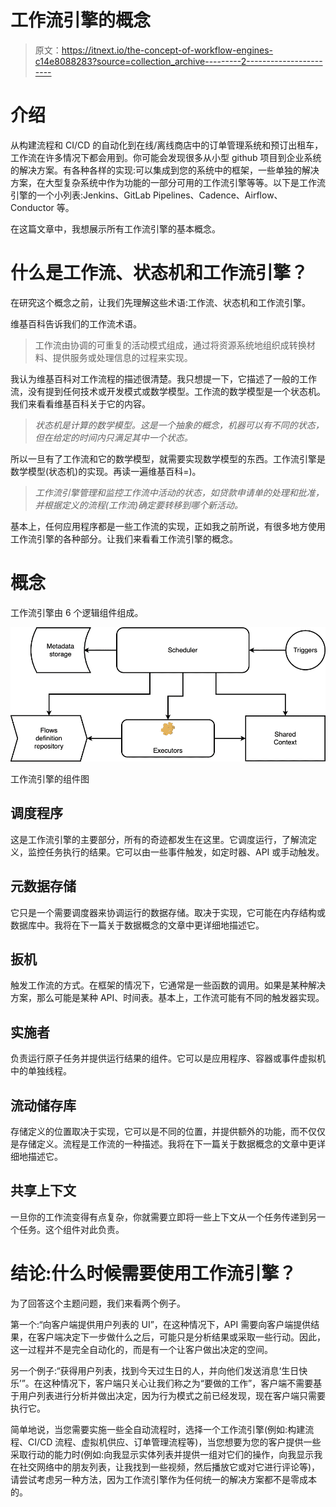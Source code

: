 # 工作流引擎的概念

> 原文：<https://itnext.io/the-concept-of-workflow-engines-c14e8088283?source=collection_archive---------2----------------------->

# 介绍

从构建流程和 CI/CD 的自动化到在线/离线商店中的订单管理系统和预订出租车，工作流在许多情况下都会用到。你可能会发现很多从小型 github 项目到企业系统的解决方案。有各种各样的实现:可以集成到您的系统中的框架，一些单独的解决方案，在大型复杂系统中作为功能的一部分可用的工作流引擎等等。以下是工作流引擎的一个小列表:Jenkins、GitLab Pipelines、Cadence、Airflow、Conductor 等。

在这篇文章中，我想展示所有工作流引擎的基本概念。

# 什么是工作流、状态机和工作流引擎？

在研究这个概念之前，让我们先理解这些术语:工作流、状态机和工作流引擎。

维基百科告诉我们的工作流术语。

> 工作流由协调的可重复的活动模式组成，通过将资源系统地组织成转换材料、提供服务或处理信息的过程来实现。

我认为维基百科对工作流程的描述很清楚。我只想提一下，它描述了一般的工作流，没有提到任何技术或开发模式或数学模型。工作流的数学模型是一个状态机。我们来看看维基百科关于它的内容。

> *状态机是计算的数学模型。这是一个抽象的概念，机器可以有不同的状态，但在给定的时间内只满足其中一个状态。*

所以一旦有了工作流和它的数学模型，就需要实现数学模型的东西。工作流引擎是数学模型(状态机)的实现。再读一遍维基百科=)。

> *工作流引擎管理和监控工作流中活动的状态，如贷款申请单的处理和批准，并根据定义的流程(工作流)确定要转移到哪个新活动。*

基本上，任何应用程序都是一些工作流的实现，正如我之前所说，有很多地方使用工作流引擎的各种部分。让我们来看看工作流引擎的概念。

# 概念

工作流引擎由 6 个逻辑组件组成。

![](img/add0d6338f89d31cea4b132f896e4adf.png)

工作流引擎的组件图

## 调度程序

这是工作流引擎的主要部分，所有的奇迹都发生在这里。它调度运行，了解流定义，监控任务执行的结果。它可以由一些事件触发，如定时器、API 或手动触发。

## 元数据存储

它只是一个需要调度器来协调运行的数据存储。取决于实现，它可能在内存结构或数据库中。我将在下一篇关于数据概念的文章中更详细地描述它。

## 扳机

触发工作流的方式。在框架的情况下，它通常是一些函数的调用。如果是某种解决方案，那么可能是某种 API、时间表。基本上，工作流可能有不同的触发器实现。

## 实施者

负责运行原子任务并提供运行结果的组件。它可以是应用程序、容器或事件虚拟机中的单独线程。

## 流动储存库

存储定义的位置取决于实现，它可以是不同的位置，并提供额外的功能，而不仅仅是存储定义。流程是工作流的一种描述。我将在下一篇关于数据概念的文章中更详细地描述它。

## 共享上下文

一旦你的工作流变得有点复杂，你就需要立即将一些上下文从一个任务传递到另一个任务。这个组件对此负责。

# 结论:什么时候需要使用工作流引擎？

为了回答这个主题问题，我们来看两个例子。

第一个:“向客户端提供用户列表的 UI”，在这种情况下，API 需要向客户端提供结果，在客户端决定下一步做什么之后，可能只是分析结果或采取一些行动。因此，这一过程并不是完全自动化的，而是有一个让客户做出决定的空间。

另一个例子:“获得用户列表，找到今天过生日的人，并向他们发送消息‘生日快乐’”。在这种情况下，客户端只关心让我们称之为“要做的工作”，客户端不需要基于用户列表进行分析并做出决定，因为行为模式之前已经发现，现在客户端只需要执行它。

简单地说，当您需要实施一些全自动流程时，选择一个工作流引擎(例如:构建流程、CI/CD 流程、虚拟机供应、订单管理流程等)，当您想要为您的客户提供一些采取行动的能力时(例如:向我显示实体列表并提供一组对它们的操作，向我显示我在社交网络中的朋友列表，让我找到一些视频，然后播放它或对它进行评论等)，请尝试考虑另一种方法，因为工作流引擎作为任何统一的解决方案都不是零成本的。